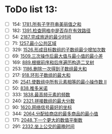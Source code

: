# ToDo list 13: 


- [ ] 154: 	 [1781.所有子字符串美丽值之和](https://leetcode.cn/problems/sum-of-beauty-of-all-substrings) 
- [ ] 182: 	 [1391.检查网格中是否存在有效路径](https://leetcode.cn/problems/check-if-there-is-a-valid-path-in-a-grid) 
- [ ] 54: 	 [2187.完成旅途的最少时间](https://leetcode.cn/problems/minimum-time-to-complete-trips) 
- [ ] 71: 	 [1257.最小公共区域](https://leetcode.cn/problems/smallest-common-region) 
- [ ] 329: 	 [1526.形成目标数组的子数组最少增加次数](https://leetcode.cn/problems/minimum-number-of-increments-on-subarrays-to-form-a-target-array) 
- [ ] 69: 	 [1509.三次操作后最大值与最小值的最小差](https://leetcode.cn/problems/minimum-difference-between-largest-and-smallest-value-in-three-moves) 
- [ ] 169: 	 [889.根据前序和后序遍历构造二叉树](https://leetcode.cn/problems/construct-binary-tree-from-preorder-and-postorder-traversal) 
- [ ] 253: 	 [1186.删除一次得到子数组最大和](https://leetcode.cn/problems/maximum-subarray-sum-with-one-deletion) 
- [ ] 217: 	 [918.环形子数组的最大和](https://leetcode.cn/problems/maximum-sum-circular-subarray) 
- [ ] 26: 	 [2541.使数组中所有元素相等的最小操作数 II](https://leetcode.cn/problems/minimum-operations-to-make-array-equal-ii) 
- [ ] 50: 	 [838.推多米诺](https://leetcode.cn/problems/push-dominoes) 
- [ ] 333: 	 [1838.最高频元素的频数](https://leetcode.cn/problems/frequency-of-the-most-frequent-element) 
- [ ] 240: 	 [2321.拼接数组的最大分数](https://leetcode.cn/problems/maximum-score-of-spliced-array) 
- [ ] 90: 	 [1620.网络信号最好的坐标](https://leetcode.cn/problems/coordinate-with-maximum-network-quality) 
- [ ] 344: 	 [2064.分配给商店的最多商品的最小值](https://leetcode.cn/problems/minimized-maximum-of-products-distributed-to-any-store) 
- [ ] 171: 	 [2048.下一个更大的数值平衡数](https://leetcode.cn/problems/next-greater-numerically-balanced-number) 
- [ ] 291: 	 [2332.坐上公交的最晚时间](https://leetcode.cn/problems/the-latest-time-to-catch-a-bus) 
